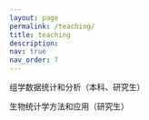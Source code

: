 ```yaml
---
layout: page
permalink: /teaching/
title: teaching
description: 
nav: true
nav_order: 7
---
```


组学数据统计和分析（本科、研究生）

生物统计学方法和应用（研究生）